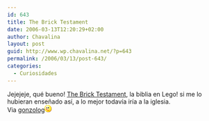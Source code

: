 ```yaml
---
id: 643
title: The Brick Testament
date: 2006-03-13T12:20:29+02:00
author: Chavalina
layout: post
guid: http://www.wp.chavalina.net/?p=643
permalink: /2006/03/13/post-643/
categories:
  - Curiosidades
---
```

Jejejeje, qué bueno! <a href="http://www.thebricktestament.com/" target="_blank">The Brick Testament</a>, la biblia en Lego! si me lo hubieran ense&ntilde;ado así, a lo mejor todavía iría a la iglesia.  
Via <a href="http://gonzolog.net/2006/03/el-evangelio-segun-san-lego/" target="_blank">gonzolog</a>![emo](/imagenes/emoticonos/guino.gif)